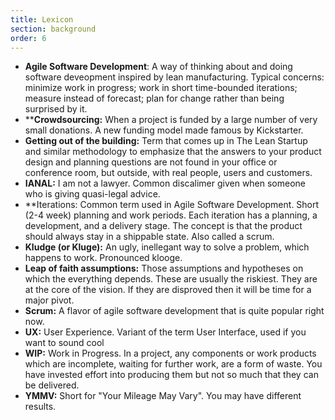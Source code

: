 ```yaml
---
title: Lexicon
section: background
order: 6
---
```

* **Agile Software Development**: A way of thinking about and doing software deveopment inspired by lean manufacturing. Typical concerns: minimize work in progress; work in short time-bounded iterations; measure instead of forecast; plan for change rather than being surprised by it.
* ****Crowdsourcing:** When a project is funded by a large number of very small donations. A new funding model made famous by Kickstarter.
* **Getting out of the building:** Term that comes up in The Lean Startup and similar methodology to emphasize that the answers to your product design and planning questions are not found in your office or conference room, but outside, with real people, users and customers.
* **IANAL:** I am not a lawyer. Common discalimer given when someone who is giving quasi-legal advice.
* **Iterations: Common term used in Agile Software Development. Short (2-4 week) planning and work periods. Each iteration has a planning, a development, and a delivery stage. The concept is that the product should always stay in a shippable state. Also called a scrum.
* **Kludge (or Kluge):** An ugly, inellegant way to solve a problem, which happens to work. Pronounced klooge.
* **Leap of faith assumptions:** Those assumptions and hypotheses on which the everything depends. These are usually the riskiest. They are at the core of the vision. If they are disproved then it will be time for a major pivot.
* **Scrum:** A flavor of agile software development that is quite popular right now.
* **UX:** User Experience. Variant of the term User Interface, used if you want to sound cool
* **WIP:** Work in Progress. In a project, any components or work products which are incomplete, waiting for further work, are a form of waste. You have invested effort into producing them but not so much that they can be delivered.
* **YMMV:** Short for "Your Mileage May Vary". You may have different results.



